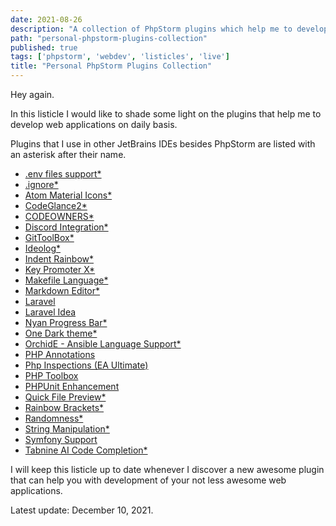 ```yaml
---
date: 2021-08-26
description: "A collection of PhpStorm plugins which help me to develop well-thought and complex web applications."
path: "personal-phpstorm-plugins-collection"
published: true
tags: ['phpstorm', 'webdev', 'listicles', 'live']
title: "Personal PhpStorm Plugins Collection"
---
```


Hey again.

In this listicle I would like to shade some light on the plugins that help me to develop web applications on daily basis.

Plugins that I use in other JetBrains IDEs besides PhpStorm are listed with an asterisk after their name.

- [.env files support*](https://plugins.jetbrains.com/plugin/9525)
- [.ignore*](https://plugins.jetbrains.com/plugin/7495)
- [Atom Material Icons*](https://plugins.jetbrains.com/plugin/10044)
- [CodeGlance2*](https://plugins.jetbrains.com/plugin/15562)
- [CODEOWNERS*](https://plugins.jetbrains.com/plugin/16811)
- [Discord Integration*](https://plugins.jetbrains.com/plugin/10233)
- [GitToolBox*](https://plugins.jetbrains.com/plugin/7499)
- [Ideolog*](https://plugins.jetbrains.com/plugin/9746)
- [Indent Rainbow*](https://plugins.jetbrains.com/plugin/13308)
- [Key Promoter X*](https://plugins.jetbrains.com/plugin/9792)
- [Makefile Language*](https://plugins.jetbrains.com/plugin/9333)
- [Markdown Editor*](https://plugins.jetbrains.com/plugin/17254)
- [Laravel](https://plugins.jetbrains.com/plugin/7532)
- [Laravel Idea](https://plugins.jetbrains.com/plugin/13441)
- [Nyan Progress Bar*](https://plugins.jetbrains.com/plugin/8575)
- [One Dark theme*](https://plugins.jetbrains.com/plugin/11938)
- [OrchidE - Ansible Language Support*](https://plugins.jetbrains.com/plugin/12626)
- [PHP Annotations](https://plugins.jetbrains.com/plugin/7320)
- [Php Inspections (EA Ultimate)](https://plugins.jetbrains.com/plugin/16935)
- [PHP Toolbox](https://plugins.jetbrains.com/plugin/8133)
- [PHPUnit Enhancement](https://plugins.jetbrains.com/plugin/9674)
- [Quick File Preview*](https://plugins.jetbrains.com/plugin/12778)
- [Rainbow Brackets*](https://plugins.jetbrains.com/plugin/10080)
- [Randomness*](https://plugins.jetbrains.com/plugin/9836)
- [String Manipulation*](https://plugins.jetbrains.com/plugin/2162)
- [Symfony Support](https://plugins.jetbrains.com/plugin/7219)
- [Tabnine AI Code Completion*](https://plugins.jetbrains.com/plugin/12798)

I will keep this listicle up to date whenever I discover a new awesome plugin that can help you with development of your not less awesome web applications.

Latest update: December 10, 2021.
